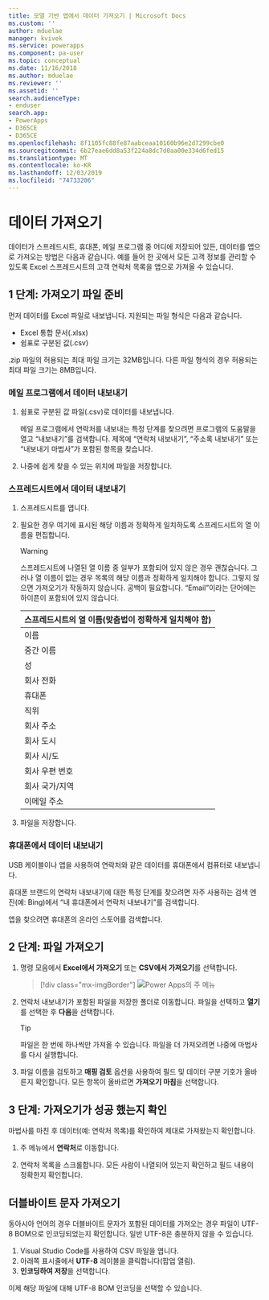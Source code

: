 ```yaml
---
title: 모델 기반 앱에서 데이터 가져오기 | Microsoft Docs
ms.custom: ''
author: mduelae
manager: kvivek
ms.service: powerapps
ms.component: pa-user
ms.topic: conceptual
ms.date: 11/16/2018
ms.author: mduelae
ms.reviewer: ''
ms.assetid: ''
search.audienceType:
- enduser
search.app:
- PowerApps
- D365CE
- D365CE
ms.openlocfilehash: 8f1105fc88fe87aabceaa10160b96e2d7299cbe0
ms.sourcegitcommit: 6b27eae6dd8a53f224a8dc7d0aa00e334d6fed15
ms.translationtype: MT
ms.contentlocale: ko-KR
ms.lasthandoff: 12/03/2019
ms.locfileid: "74733206"
---
```

# <a name="import-data"></a>데이터 가져오기

데이터가 스프레드시트, 휴대폰, 메일 프로그램 중 어디에 저장되어 있든, 데이터를 앱으로 가져오는 방법은 다음과 같습니다. 예를 들어 한 곳에서 모든 고객 정보를 관리할 수 있도록 Excel 스프레드시트의 고객 연락처 목록을 앱으로 가져올 수 있습니다.
  
## <a name="step-1-get-your-import-file-ready"></a>1 단계: 가져오기 파일 준비  
먼저 데이터를 Excel 파일로 내보냅니다. 지원되는 파일 형식은 다음과 같습니다.
 - Excel 통합 문서(.xlsx)
 - 쉼표로 구분된 값(.csv)
  
.zip 파일의 허용되는 최대 파일 크기는 32MB입니다. 다른 파일 형식의 경우 허용되는 최대 파일 크기는 8MB입니다.  
  
### <a name="export-data-from-an-email-program"></a>메일 프로그램에서 데이터 내보내기  
  
1.  쉼표로 구분된 값 파일(.csv)로 데이터를 내보냅니다.  
  
     메일 프로그램에서 연락처를 내보내는 특정 단계를 찾으려면 프로그램의 도움말을 열고 “내보내기”를 검색합니다. 제목에 “연락처 내보내기”, “주소록 내보내기” 또는 “내보내기 마법사”가 포함된 항목을 찾습니다.  
  
2.  나중에 쉽게 찾을 수 있는 위치에 파일을 저장합니다.  
  
### <a name="export-data-from-a-spreadsheet"></a>스프레드시트에서 데이터 내보내기  
  
1.  스프레드시트를 엽니다.  
  
2.  필요한 경우 여기에 표시된 해당 이름과 정확하게 일치하도록 스프레드시트의 열 이름을 편집합니다.  
  
    > [!WARNING]
    > 스프레드시트에 나열된 열 이름 중 일부가 포함되어 있지 않은 경우 괜찮습니다. 그러나 열 이름이 없는 경우 목록의 해당 이름과 정확하게 일치해야 합니다. 그렇지 않으면 가져오기가 작동하지 않습니다. 공백이 필요합니다. “Email”이라는 단어에는 하이픈이 포함되어 있지 않습니다.  

    |**스프레드시트의 열 이름(맞춤법이 정확하게 일치해야 함)**|
    |---------|
    |이름|  
    |중간 이름|  
    |성|  
    |회사 전화|  
    |휴대폰|  
    |직위|  
    |회사 주소|  
    |회사 도시|  
    |회사 시/도|  
    |회사 우편 번호|  
    |회사 국가/지역|  
    |이메일 주소|  
  
3.  파일을 저장합니다.  
  
### <a name="export-data-from-your-phone"></a>휴대폰에서 데이터 내보내기  

USB 케이블이나 앱을 사용하여 연락처와 같은 데이터를 휴대폰에서 컴퓨터로 내보냅니다.
  
휴대폰 브랜드의 연락처 내보내기에 대한 특정 단계를 찾으려면 자주 사용하는 검색 엔진(예: Bing)에서 “내 휴대폰에서 연락처 내보내기”를 검색합니다.  
  
앱을 찾으려면 휴대폰의 온라인 스토어를 검색합니다.  
  
## <a name="step-2-import-the-file"></a>2 단계: 파일 가져오기 
  
1. 명령 모음에서 **Excel에서 가져오기** 또는 **CSV에서 가져오기**를 선택합니다.

   > [!div class="mx-imgBorder"]
   > ![Power Apps의 주 메뉴](media/import.png "Power Apps의 주 메뉴")
  
2. 연락처 내보내기가 포함된 파일을 저장한 폴더로 이동합니다. 파일을 선택하고 **열기**를 선택한 후 **다음**을 선택합니다.  
  
   > [!TIP]
   > 파일은 한 번에 하나씩만 가져올 수 있습니다. 파일을 더 가져오려면 나중에 마법사를 다시 실행합니다.
   
3. 파일 이름을 검토하고 **매핑 검토** 옵션을 사용하여 필드 및 데이터 구분 기호가 올바른지 확인합니다. 모든 항목이 올바르면 **가져오기 마침**을 선택합니다.  
 
## <a name="step-3-check-that-the-import-is-successful"></a>3 단계: 가져오기가 성공 했는지 확인

마법사를 마친 후 데이터(예: 연락처 목록)를 확인하여 제대로 가져왔는지 확인합니다.  
  
1. 주 메뉴에서 **연락처**로 이동합니다.
  
2. 연락처 목록을 스크롤합니다. 모든 사람이 나열되어 있는지 확인하고 필드 내용이 정확한지 확인합니다.

## <a name="import-double-byte-characters"></a>더블바이트 문자 가져오기 

동아시아 언어의 경우 더블바이트 문자가 포함된 데이터를 가져오는 경우 파일이 UTF-8 BOM으로 인코딩되었는지 확인합니다. 일반 UTF-8은 충분하지 않을 수 있습니다.

1. Visual Studio Code를 사용하여 CSV 파일을 엽니다.
2. 아래쪽 표시줄에서 **UTF-8** 레이블을 클릭합니다(팝업 열림). 
3. **인코딩하여 저장**을 선택합니다. 

이제 해당 파일에 대해 UTF-8 BOM 인코딩을 선택할 수 있습니다.

